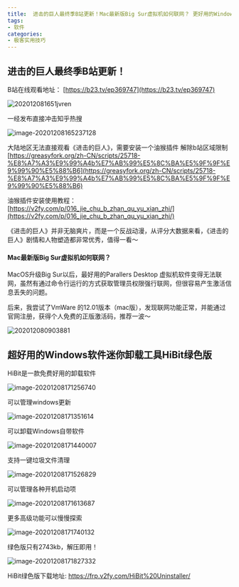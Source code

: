 ```yaml
---
title:  进击的巨人最终季B站更新！Mac最新版Big Sur虚拟机如何联网？ 更好用的Windows软件卸载工具HiBit绿色版
tags:
- 软件
categories:
- 极客实用技巧
---
```


## 进击的巨人最终季B站更新！

B站在线观看地址： [https://b23.tv/ep369747](https://b23.tv/ep369747)



![202012081651jvren](https://cdn.fangyuanxiaozhan.com/assets/1694244995164xiw2nnF7.png)

一经发布直接冲击知乎热搜

![image-20201208165237128](https://cdn.fangyuanxiaozhan.com/assets/16942449964587nftMm4N.png)



大陆地区无法直接观看《进击的巨人》，需要安装一个油猴插件 解除b站区域限制  [https://greasyfork.org/zh-CN/scripts/25718-%E8%A7%A3%E9%99%A4b%E7%AB%99%E5%8C%BA%E5%9F%9F%E9%99%90%E5%88%B6](https://greasyfork.org/zh-CN/scripts/25718-%E8%A7%A3%E9%99%A4b%E7%AB%99%E5%8C%BA%E5%9F%9F%E9%99%90%E5%88%B6)


油猴插件安装使用教程：[https://v2fy.com/p/016_jie_chu_b_zhan_qu_yu_xian_zhi/](https://v2fy.com/p/016_jie_chu_b_zhan_qu_yu_xian_zhi/)



《进击的巨人》并非无脑爽片，而是一个反战动漫，从评分大数据来看，《进击的巨人》剧情和人物塑造都非常优秀，值得一看～



#### Mac最新版Big Sur虚拟机如何联网？

MacOS升级Big Sur以后，最好用的Parallers Desktop 虚拟机软件变得无法联网，虽然有通过命令行运行的方式获取管理员权限强行联网，但很容易产生激活信息丢失的问题。

后来，我尝试了VmWare 的12.01版本（mac版），发现联网功能正常，并能通过官网注册，获得个人免费的正版激活码，推荐一波～



![202012080903881](https://cdn.fangyuanxiaozhan.com/assets/1694244999822nznZajKn.png)



## 超好用的Windows软件迷你卸载工具HiBit绿色版

HiBit是一款免费好用的卸载软件

![image-20201208171256740](https://cdn.fangyuanxiaozhan.com/assets/1694245003707YRkWenEX.png)

可以管理windows更新

![image-20201208171351614](https://cdn.fangyuanxiaozhan.com/assets/1694245006971KDr1PA4C.png)

可以卸载Windows自带软件

![image-20201208171440007](https://cdn.fangyuanxiaozhan.com/assets/1694245007501HzGArHWR.png)



支持一键垃圾文件清理



![image-20201208171526829](https://cdn.fangyuanxiaozhan.com/assets/1694245008718G5wtFX6W.png)





可以管理各种开机启动项



![image-20201208171613687](https://cdn.fangyuanxiaozhan.com/assets/1694245009941taDxzmn6.png)





更多高级功能可以慢慢探索



![image-20201208171740132](https://cdn.fangyuanxiaozhan.com/assets/1694245011403xJKmBDGm.png)



绿色版只有2743kb，解压即用！



![image-20201208171827332](https://cdn.fangyuanxiaozhan.com/assets/1694245012509YSxETyCE.png)

HiBit绿色版下载地址:  https://frp.v2fy.com/HiBit%20Uninstaller/